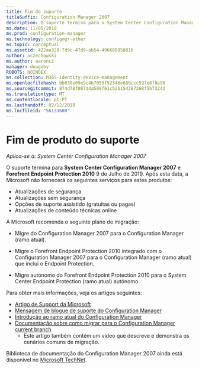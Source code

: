 ```yaml
---
title: Fim do suporte
titleSuffix: Configuration Manager 2007
description: O suporte termina para o System Center Configuration Manager 2007 e o Forefront Endpoint Protection 2010, 9 de Julho de 2019.
ms.date: 11/05/2018
ms.prod: configuration-manager
ms.technology: configmgr-other
ms.topic: conceptual
ms.assetid: 422aa328-7d9c-47d9-ab54-49668085881b
author: aczechowski
ms.author: aaroncz
manager: dougeby
ROBOTS: NOINDEX
ms.collection: M365-identity-device-management
ms.openlocfilehash: bb030e09e9c4b7050f52346e689ccc597e0f8e90
ms.sourcegitcommit: 874d78f08714a509f61c52b154387268f5b73242
ms.translationtype: MT
ms.contentlocale: pt-PT
ms.lasthandoff: 02/12/2019
ms.locfileid: "56133600"
---
```

# <a name="product-end-of-support"></a>Fim de produto do suporte

*Aplica-se a: System Center Configuration Manager 2007*

O suporte termina para **System Center Configuration Manager 2007** e **Forefront Endpoint Protection 2010** 9 de Julho de 2019. Após esta data, a Microsoft não fornecerá os seguintes serviços para estes produtos: 
- Atualizações de segurança
- Atualizações sem segurança
- Opções de suporte assistido (gratuitas ou pagas)
- Atualizações de conteúdo técnicas online 

A Microsoft recomenda o seguinte plano de migração:

- Migre do Configuration Manager 2007 para o Configuration Manager (ramo atual).  

- Migre o Forefront Endpoint Protection 2010 integrado com o Configuration Manager 2007 para o Configuration Manager (ramo atual) que inclui o Endpoint Protection.  

- Migre autónomo do Forefront Endpoint Protection 2010 para o System Center Endpoint Protection (ramo atual) autónomo.  


Para obter mais informações, veja os artigos seguintes:

- [Artigo de Support da Microsoft](https://support.microsoft.com/help/4096323)  
- [Mensagem de blogue de suporte do Configuration Manager](https://blogs.technet.microsoft.com/configurationmgr/2018/03/30/configuration-manager-2007-approaching-end-of-support-what-you-need-to-know/)  
- [Introdução ao ramo atual do Configuration Manager](/sccm/core/understand/introduction)  
- [Documentação sobre como migrar para o Configuration Manager current branch](/sccm/core/migration/migrate-data-between-hierarchies)  
    - Este artigo também contém um vídeo que descreve e demonstra os cenários comuns de migração.

Biblioteca de documentação do Configuration Manager 2007 ainda está disponível no [Microsoft TechNet](https://technet.microsoft.com/library/bb735860.aspx).
